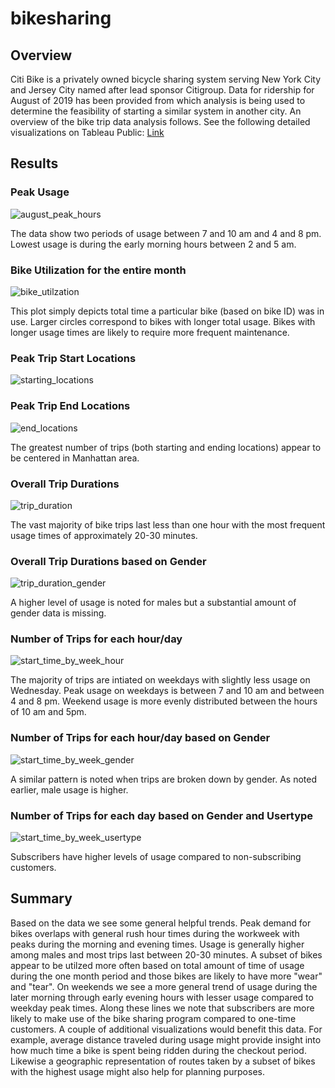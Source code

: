 # bikesharing
## Overview  
Citi Bike is a privately owned bicycle sharing system serving New York City and Jersey City named after lead sponsor Citigroup.  Data for ridership for August of 2019 has been provided from which analysis is being used to determine the feasibility of starting a similar system in another city. An overview of the bike trip data analysis follows. See the following detailed visualizations on Tableau Public: [Link](https://public.tableau.com/app/profile/ar3196/viz/CitiBikeVizs/CitiBikeOverview)
## Results  
### Peak Usage  

![august_peak_hours](https://user-images.githubusercontent.com/60231630/148628494-59bb9fb0-c3de-4cb6-a693-a75a8ee31b95.png)  

The data show two periods of usage between 7 and 10 am and 4 and 8 pm. Lowest usage is during the early morning hours between 2 and 5 am.  

###  Bike Utilization for the entire month
![bike_utilzation](https://user-images.githubusercontent.com/60231630/148628598-1fe6bd88-69dd-4d2e-b17b-fa287b241924.png)  

This plot simply depicts total time a particular bike (based on bike ID) was in use. Larger circles correspond to bikes with longer total usage. Bikes with longer usage times are likely to require more frequent maintenance.



### Peak Trip Start Locations  


![starting_locations](https://user-images.githubusercontent.com/60231630/148628640-99bc209f-9c94-4196-9026-324569ef5394.png)  

### Peak Trip End Locations  


![end_locations](https://user-images.githubusercontent.com/60231630/148628656-83fc0f87-03de-4e89-a31a-3d3f765175a3.png)  

The greatest number of trips (both starting and ending locations) appear to be centered in Manhattan area.

### Overall Trip Durations  

![trip_duration](https://user-images.githubusercontent.com/60231630/148628678-a453411d-0e9c-4f7d-b6e3-c7b21580e8b8.png)  

The vast majority of bike trips last less than one hour with the most frequent usage times of approximately 20-30 minutes.

###  Overall Trip Durations based on Gender  

![trip_duration_gender](https://user-images.githubusercontent.com/60231630/148628692-a324c2bb-121f-414c-97ef-12ab83b2d6dc.png)  

A higher level of usage is noted for males but a substantial amount of gender data is missing.

###  Number of Trips for each hour/day  

![start_time_by_week_hour](https://user-images.githubusercontent.com/60231630/148628725-4313192e-709c-4192-8783-3d6f0166ef14.png)  

The majority of trips are intiated on weekdays with slightly less usage on Wednesday.  Peak usage on weekdays is between 7 and 10 am and between 4 and 8 pm. Weekend usage is more evenly distributed between the hours of 10 am and 5pm.

###  Number of Trips for each hour/day based on Gender  

![start_time_by_week_gender](https://user-images.githubusercontent.com/60231630/148628739-41a2c92a-c052-4fff-ba1b-7791b97a4c6d.png) 

A similar pattern is noted when trips are broken down by gender. As noted earlier, male usage is higher.

###  Number of Trips for each day based on Gender and Usertype  

![start_time_by_week_usertype](https://user-images.githubusercontent.com/60231630/148628751-00312f30-8abc-409e-b4f3-64726d4bb254.png)  

Subscribers have higher levels of usage compared to non-subscribing customers.

## Summary  
Based on the data we see some general helpful trends. Peak demand for bikes overlaps with general rush hour times during the workweek with peaks during the morning and evening times. Usage is generally higher among males and most trips last between 20-30 minutes. A subset of bikes appear to be utilzed more often based on total amount of time of usage during the one month period and those bikes are likely to have more "wear" and "tear".  On weekends we see a more general trend of usage during the later morning through early evening hours with lesser usage compared to weekday peak times. Along these lines we note that subscribers are more likely to make use of the bike sharing program compared to one-time customers. A couple of additional visualizations would benefit this data.  For example, average distance traveled during usage might provide insight into how much time a bike is spent being ridden during the checkout period. Likewise a geographic representation of routes taken by a subset of bikes with the highest usage might also help for planning purposes.


